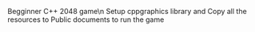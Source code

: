 Begginner C++ 2048 game\n
Setup cppgraphics library and Copy all the resources to Public documents to run the game

